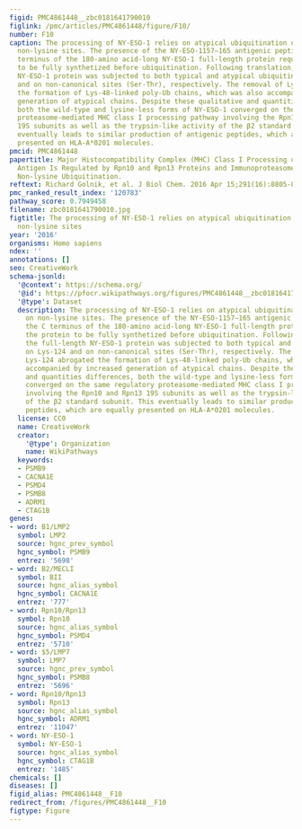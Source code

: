 ```yaml
---
figid: PMC4861448__zbc0181641790010
figlink: /pmc/articles/PMC4861448/figure/F10/
number: F10
caption: The processing of NY-ESO-1 relies on atypical ubiquitination occurring on
  non-lysine sites. The presence of the NY-ESO-1157–165 antigenic peptide at the C
  terminus of the 180-amino acid-long NY-ESO-1 full-length protein required the protein
  to be fully synthetized before ubiquitination. Following translation, the full-length
  NY-ESO-1 protein was subjected to both typical and atypical ubiquitination on Lys-124
  and on non-canonical sites (Ser-Thr), respectively. The removal of Lys-124 abrogated
  the formation of Lys-48-linked poly-Ub chains, which was also accompanied by increased
  generation of atypical chains. Despite these qualitative and quantities differences,
  both the wild-type and lysine-less forms of NY-ESO-1 converged on the same regulatory
  proteasome-mediated MHC class I processing pathway involving the Rpn10 and Rpn13
  19S subunits as well as the trypsin-like activity of the β2 standard subunit. This
  eventually leads to similar production of antigenic peptides, which are equally
  presented on HLA-A*0201 molecules.
pmcid: PMC4861448
papertitle: Major Histocompatibility Complex (MHC) Class I Processing of the NY-ESO-1
  Antigen Is Regulated by Rpn10 and Rpn13 Proteins and Immunoproteasomes following
  Non-lysine Ubiquitination.
reftext: Richard Golnik, et al. J Biol Chem. 2016 Apr 15;291(16):8805-8815.
pmc_ranked_result_index: '120783'
pathway_score: 0.7949458
filename: zbc0181641790010.jpg
figtitle: The processing of NY-ESO-1 relies on atypical ubiquitination occurring on
  non-lysine sites
year: '2016'
organisms: Homo sapiens
ndex: ''
annotations: []
seo: CreativeWork
schema-jsonld:
  '@context': https://schema.org/
  '@id': https://pfocr.wikipathways.org/figures/PMC4861448__zbc0181641790010.html
  '@type': Dataset
  description: The processing of NY-ESO-1 relies on atypical ubiquitination occurring
    on non-lysine sites. The presence of the NY-ESO-1157–165 antigenic peptide at
    the C terminus of the 180-amino acid-long NY-ESO-1 full-length protein required
    the protein to be fully synthetized before ubiquitination. Following translation,
    the full-length NY-ESO-1 protein was subjected to both typical and atypical ubiquitination
    on Lys-124 and on non-canonical sites (Ser-Thr), respectively. The removal of
    Lys-124 abrogated the formation of Lys-48-linked poly-Ub chains, which was also
    accompanied by increased generation of atypical chains. Despite these qualitative
    and quantities differences, both the wild-type and lysine-less forms of NY-ESO-1
    converged on the same regulatory proteasome-mediated MHC class I processing pathway
    involving the Rpn10 and Rpn13 19S subunits as well as the trypsin-like activity
    of the β2 standard subunit. This eventually leads to similar production of antigenic
    peptides, which are equally presented on HLA-A*0201 molecules.
  license: CC0
  name: CreativeWork
  creator:
    '@type': Organization
    name: WikiPathways
  keywords:
  - PSMB9
  - CACNA1E
  - PSMD4
  - PSMB8
  - ADRM1
  - CTAG1B
genes:
- word: B1/LMP2
  symbol: LMP2
  source: hgnc_prev_symbol
  hgnc_symbol: PSMB9
  entrez: '5698'
- word: B2/MECLI
  symbol: BII
  source: hgnc_alias_symbol
  hgnc_symbol: CACNA1E
  entrez: '777'
- word: Rpn10/Rpn13
  symbol: Rpn10
  source: hgnc_alias_symbol
  hgnc_symbol: PSMD4
  entrez: '5710'
- word: $5/LMP7
  symbol: LMP7
  source: hgnc_prev_symbol
  hgnc_symbol: PSMB8
  entrez: '5696'
- word: Rpn10/Rpn13
  symbol: Rpn13
  source: hgnc_alias_symbol
  hgnc_symbol: ADRM1
  entrez: '11047'
- word: NY-ESO-1
  symbol: NY-ESO-1
  source: hgnc_alias_symbol
  hgnc_symbol: CTAG1B
  entrez: '1485'
chemicals: []
diseases: []
figid_alias: PMC4861448__F10
redirect_from: /figures/PMC4861448__F10
figtype: Figure
---
```

